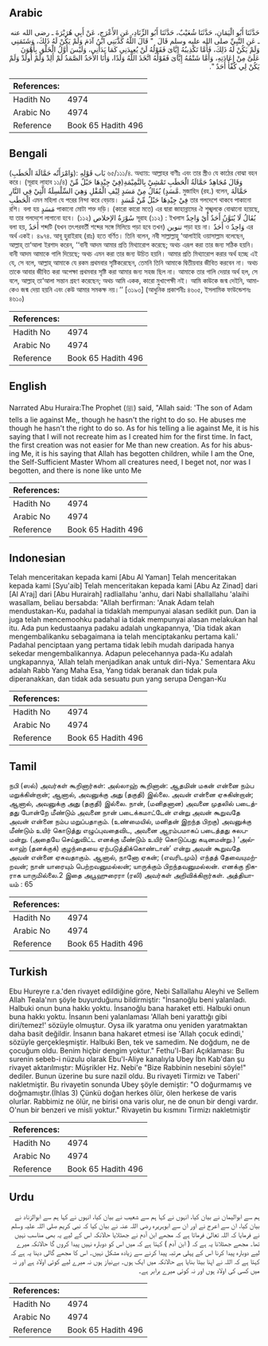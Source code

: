 ## Arabic


<div dir="rtl" lang="ar" style={{fontSize:'larger',backgroundColor:'#f8f9fa',padding:20}}>
حَدَّثَنَا أَبُو الْيَمَانِ، حَدَّثَنَا شُعَيْبٌ، حَدَّثَنَا أَبُو الزِّنَادِ، عَنِ الأَعْرَجِ، عَنْ أَبِي هُرَيْرَةَ ـ رضى الله عنه ـ عَنِ النَّبِيِّ صلى الله عليه وسلم قَالَ ‏ "‏ قَالَ اللَّهُ كَذَّبَنِي ابْنُ آدَمَ وَلَمْ يَكُنْ لَهُ ذَلِكَ، وَشَتَمَنِي وَلَمْ يَكُنْ لَهُ ذَلِكَ، فَأَمَّا تَكْذِيبُهُ إِيَّاىَ فَقَوْلُهُ لَنْ يُعِيدَنِي كَمَا بَدَأَنِي، وَلَيْسَ أَوَّلُ الْخَلْقِ بِأَهْوَنَ عَلَىَّ مِنْ إِعَادَتِهِ، وَأَمَّا شَتْمُهُ إِيَّاىَ فَقَوْلُهُ اتَّخَذَ اللَّهُ وَلَدًا، وَأَنَا الأَحَدُ الصَّمَدُ لَمْ أَلِدْ وَلَمْ أُولَدْ وَلَمْ يَكُنْ لِي كُفْأً أَحَدٌ ‏"‏‏.‏
</div>
<div style={{backgroundColor:'#f8f9fa',padding:20, marginBottom: 10}}><table> <thead> <tr> <th>References:</th> <th></th> </tr> </thead> <tbody><tr><td>Hadith No</td><td>4974</td></tr><tr><td>Arabic No</td><td>4974</td></tr><tr><td>Reference</td><td>Book 65 Hadith 496</td></tr></tbody></table></div>

## Bengali


<div dir="ltr" lang="bn" style={{fontSize:'larger',backgroundColor:'#f8f9fa',padding:20}}>
بَاب قَوْلِهِ :(وَامْرَأَتُه حَمَّالَةَ الْحَطَبِ) ৬৫/১১১/৪. অধ্যায়: আল্লাহর বাণীঃ এবং তার স্ত্রীও যে কাঠের বোঝা বহন করে। (সূরাহ লাহাব ১১/৪) وَقَالَ مُجَاهِدٌ حَمَّالَةُ الْحَطَبِ تَمْشِيْ بِالنَّمِيْمَةِ(فِيْ جِيْدِهَا حَبْلٌ مِّنْ مَّسَدٍ) يُقَالُ مِنْ مَسَدٍ لِيْفِ الْمُقْلِ وَهِيَ السِّلْسِلَةُ الَّتِيْ فِي النَّارِ. মুজাহিদ (রহ.) বলেন, حَمَّالَةَ الْحَطَبِ এমন মহিলা যে পরের নিন্দা করে বেড়ায়। فِيْ جِيْدِهَا حَبْلٌ مِّنْ مَّسَدٍ তার গলদেশে থাকবে পাকানো রশি। বলা হয় مَسَدٍ পাকানো মোটা শক্ত দড়ি। (কারো কারো মতে) এর দ্বারা জাহান্নামের ঐ শৃঙ্খলকে বোঝানো হয়েছে, যা তার গলদেশে লাগানো হবে। (১১২) سُوْرَةُ الإخلاص সূরাহ (১১২) : ইখলাস يُقَالُ لَا يُنَوَّنُ أَحَدٌ أَيْ وَاحِدٌ বলা হয়, أَحَدٌ শব্দটি (যখন তৎপরবর্তী শব্দের সঙ্গে মিলিয়ে পড়া হবে তখন) تنوين পড়া হয় না। أَحَدٌ ও وَاحِدٌ এর অর্থ একই। ৪৯৭৪. আবূ হুরাইরাহ (রাঃ) হতে বর্ণিত। তিনি বলেন, নবী সাল্লাল্লাহু ‘আলাইহি ওয়াসাল্লাম বলেছেন, আল্লাহ্ তা‘আলা ইরশাদ করেন, ‘‘বানী আদম আমার প্রতি মিথ্যারোপ করেছে; অথচ এরূপ করা তার জন্য সঠিক হয়নি। বানী আদম আমাকে গালি দিয়েছে; অথচ এমন করা তার জন্য উচিত হয়নি। আমার প্রতি মিথ্যারোপ করার অর্থ হচ্ছে এই যে, সে বলে, আল্লাহ্ আমাকে যে রকম প্রথমবার সৃষ্টিকরেছেন, তেমনি তিনি আমাকে দ্বিতীয়বার জীবিত করবেন না। অথচ তাকে আবার জীবিত করা অপেক্ষা প্রথমবার সৃষ্টি করা আমার জন্য সহজ ছিল না। আমাকে তার গালি দেয়ার অর্থ হল, সে বলে, আল্লাহ্ তা‘আলা সন্তান গ্রহণ করেছেন; অথচ আমি একক, কারো মুখাপেক্ষী নই। আমি কাউকে জন্ম দেইনি, আমাকেও জন্ম দেয়া হয়নি এবং কেউ আমার সমকক্ষ নয়।’’ [৩১৯৩] (আধুনিক প্রকাশনীঃ ৪৬০৫, ইসলামিক ফাউন্ডেশনঃ ৪৬১০)
</div>
<div style={{backgroundColor:'#f8f9fa',padding:20, marginBottom: 10}}><table> <thead> <tr> <th>References:</th> <th></th> </tr> </thead> <tbody><tr><td>Hadith No</td><td>4974</td></tr><tr><td>Arabic No</td><td>4974</td></tr><tr><td>Reference</td><td>Book 65 Hadith 496</td></tr></tbody></table></div>

## English


<div dir="ltr" lang="en" style={{fontSize:'larger',backgroundColor:'#f8f9fa',padding:20}}>
Narrated Abu Huraira:The Prophet (ﷺ) said, "Allah said: 'The son of Adam tells a lie against Me,, though he hasn't the right to do so. He abuses me though he hasn't the right to do so. As for his telling a lie against Me, it is his saying that I will not recreate him as I created him for the first time. In fact, the first creation was not easier for Me than new creation. As for his abusing Me, it is his saying that Allah has begotten children, while I am the One, the Self-Sufficient Master Whom all creatures need, I beget not, nor was I begotten, and there is none like unto Me
</div>
<div style={{backgroundColor:'#f8f9fa',padding:20, marginBottom: 10}}><table> <thead> <tr> <th>References:</th> <th></th> </tr> </thead> <tbody><tr><td>Hadith No</td><td>4974</td></tr><tr><td>Arabic No</td><td>4974</td></tr><tr><td>Reference</td><td>Book 65 Hadith 496</td></tr></tbody></table></div>

## Indonesian


<div dir="ltr" lang="id" style={{fontSize:'larger',backgroundColor:'#f8f9fa',padding:20}}>
Telah menceritakan kepada kami [Abu Al Yaman] Telah menceritakan kepada kami [Syu'aib] Telah menceritakan kepada kami [Abu Az Zinad] dari [Al A'raj] dari [Abu Hurairah] radliallahu 'anhu, dari Nabi shallallahu 'alaihi wasallam, beliau bersabda: "Allah berfirman: 'Anak Adam telah mendustakan-Ku, padahal ia tidaklah mempunyai alasan sedikit pun. Dan ia juga telah mencemoohku padahal ia tidak mempunyai alasan melakukan hal itu. Ada pun kedustaanya padaku adalah ungkapannya, 'Dia tidak akan mengembalikanku sebagaimana ia telah menciptakanku pertama kali.' Padahal penciptaan yang pertama tidak lebih mudah daripada hanya sekedar mengembalikannya. Adapun pelecehannya pada-Ku adalah ungkapannya, 'Allah telah menjadikan anak untuk diri-Nya.' Sementara Aku adalah Rabb Yang Maha Esa, Yang tidak beranak dan tidak pula diperanakkan, dan tidak ada sesuatu pun yang serupa Dengan-Ku
</div>
<div style={{backgroundColor:'#f8f9fa',padding:20, marginBottom: 10}}><table> <thead> <tr> <th>References:</th> <th></th> </tr> </thead> <tbody><tr><td>Hadith No</td><td>4974</td></tr><tr><td>Arabic No</td><td>4974</td></tr><tr><td>Reference</td><td>Book 65 Hadith 496</td></tr></tbody></table></div>

## Tamil


<div dir="ltr" lang="ta" style={{fontSize:'larger',backgroundColor:'#f8f9fa',padding:20}}>
நபி (ஸல்) அவர்கள் கூறினார்கள்: அல்லாஹ் கூறினான்: ஆதமின் மகன் என்னை நம்ப மறுக்கின்றான்; ஆனால், அவனுக்கு அது (தகுதி) இல்லை. அவன் என்னை ஏசுகின்றான்; ஆனால், அவனுக்கு அது (தகுதி) இல்லை. நான், (மனிதனான) அவனை முதலில் படைத்தது போன்றே மீண்டும் அவனை நான் படைக்கமாட்டேன் என்று அவன் கூறுவதே அவன் என்னை நம்ப மறுப்பதாகும். (உண்மையில், மனிதன் இறந்த பிறகு) அவனுக்கு மீண்டும் உயிர் கொடுத்து எழுப்புவதைவிட, அவனை ஆரம்பமாகப் படைத்தது சுலபமன்று. (அதையே செய்துவிட்ட எனக்கு மீண்டும் உயிர் கொடுப்பது கடினமன்று.) ‘அல்லாஹ் (தனக்குக்) குழந்தையை ஏற்படுத்திக்கொண்டான்’ என்று அவன் கூறுவதே அவன் என்னை ஏசுவதாகும். ஆனால், நானோ ஏகன்; (எவரிடமும்) எந்தத் தேவையுமற்றவன்; நான் யாரையும் பெற்றவனுமல்லன்; யாருக்கும் பிறந்தவனுமல்லன். எனக்கு நிகராக யாருமில்லை.2 இதை அபூஹுரைரா (ரலி) அவர்கள் அறிவிக்கிறார்கள். அத்தியாயம் : 65
</div>
<div style={{backgroundColor:'#f8f9fa',padding:20, marginBottom: 10}}><table> <thead> <tr> <th>References:</th> <th></th> </tr> </thead> <tbody><tr><td>Hadith No</td><td>4974</td></tr><tr><td>Arabic No</td><td>4974</td></tr><tr><td>Reference</td><td>Book 65 Hadith 496</td></tr></tbody></table></div>

## Turkish


<div dir="ltr" lang="tr" style={{fontSize:'larger',backgroundColor:'#f8f9fa',padding:20}}>
Ebu Hureyre r.a.'den rivayet edildiğine göre, Nebi Sallallahu Aleyhi ve Sellem Allah Teala'nın şöyle buyurduğunu bildirmiştir: "İnsanoğlu beni yalanladı. Halbuki onun buna hakkı yoktu. İnsanoğlu bana haraket etti. Halbuki onun buna hakkı yoktu. İnsanın beni yalanlaması 'Allah beni yarattığı gibi diri/temez!' sözüyle olmuştur. Oysa ilk yaratma onu yeniden yaratmaktan daha basit değildir. İnsanın bana hakaret etmesi ise 'Allah çocuk edindi,' sözüyle gerçekleşmiştir. Halbuki Ben, tek ve samedim. Ne doğdum, ne de çocuğum oldu. Benim hiçbir dengim yoktur." Fethu'l-Bari Açıklaması: Bu surenin sebeb-i nüzulu olarak Ebu'l-Aliye kanalıyla Ubey İbn Kab'dan şu rivayet aktarılmıştır: Müşrikler Hz. Nebi'e "Bize Rabbinin nesebini söyle!" dediler. Bunun üzerine bu sure nazil oldu. Bu rivayeti Tirmizı ve Taberi' nakletmiştir. Bu rivayetin sonunda Ubey şöyle demiştir: "O doğurmamış ve doğmamıştır.(İhlas 3) Çünkü doğan herkes ölür, ölen herkese de varis olurlar. Rabbimiz ne ölür, ne birisi ona varis olur, ne de onun bir dengi vardır. O'nun bir benzeri ve misli yoktur." Rivayetin bu kısmını Tirmizı nakletmiştir
</div>
<div style={{backgroundColor:'#f8f9fa',padding:20, marginBottom: 10}}><table> <thead> <tr> <th>References:</th> <th></th> </tr> </thead> <tbody><tr><td>Hadith No</td><td>4974</td></tr><tr><td>Arabic No</td><td>4974</td></tr><tr><td>Reference</td><td>Book 65 Hadith 496</td></tr></tbody></table></div>

## Urdu


<div dir="rtl" lang="ur" style={{fontSize:'larger',backgroundColor:'#f8f9fa',padding:20}}>
ہم سے ابوالیمان نے بیان کیا، انہوں نے کہا ہم سے شعیب نے بیان کیا، انہوں نے کہا ہم سے ابوالزناد نے بیان کیا، ان سے اعرج نے اور ان سے ابوہریرہ رضی اللہ عنہ نے بیان کیا کہ نبی کریم صلی اللہ علیہ وسلم نے فرمایا کہ اللہ تعالیٰ فرماتا ہے کہ مجھے ابن آدم نے جھٹلایا حالانکہ اس کے لیے یہ بھی مناسب نہیں تھا۔ مجھے جھٹلانا یہ ہے کہ ( ابن آدم ) کہتا ہے کہ میں اس کو دوبارہ نہیں پیدا کروں گا حالانکہ میرے لیے دوبارہ پیدا کرنا اس کے پہلی مرتبہ پیدا کرنے سے زیادہ مشکل نہیں۔ اس کا مجھے گالی دینا یہ ہے کہ کہتا ہے کہ اللہ نے اپنا بیٹا بنایا ہے حالانکہ میں ایک ہوں۔ بےنیاز ہوں نہ میرے لیے کوئی اولاد ہے اور نہ میں کسی کی اولاد ہوں اور نہ کوئی میرے برابر ہے۔
</div>
<div style={{backgroundColor:'#f8f9fa',padding:20, marginBottom: 10}}><table> <thead> <tr> <th>References:</th> <th></th> </tr> </thead> <tbody><tr><td>Hadith No</td><td>4974</td></tr><tr><td>Arabic No</td><td>4974</td></tr><tr><td>Reference</td><td>Book 65 Hadith 496</td></tr></tbody></table></div>